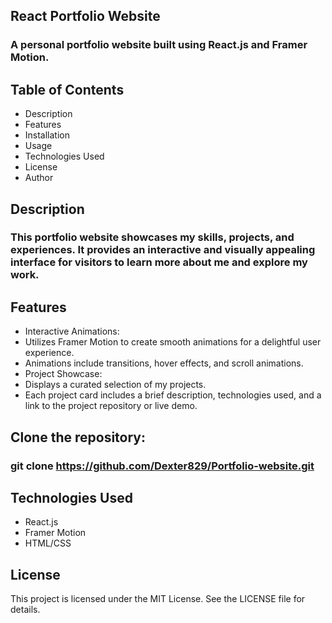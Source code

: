 ## React Portfolio Website
### A personal portfolio website built using React.js and Framer Motion.

## Table of Contents 
- Description
- Features
- Installation
- Usage
- Technologies Used
- License
- Author
## Description
### This portfolio website showcases my skills, projects, and experiences. It provides an interactive and visually appealing interface for visitors to learn more about me and explore my work.

## Features
- Interactive Animations:
- Utilizes Framer Motion to create smooth animations for a delightful user experience.
- Animations include transitions, hover effects, and scroll animations.
- Project Showcase:
- Displays a curated selection of my projects.
- Each project card includes a brief description, technologies used, and a link to the project repository or live demo.

## Clone the repository:
### git clone https://github.com/Dexter829/Portfolio-website.git

## Technologies Used
- React.js
- Framer Motion
- HTML/CSS
## License
This project is licensed under the MIT License. See the LICENSE file for details.
